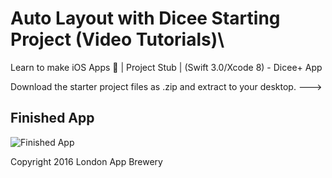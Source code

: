 # Auto Layout with Dicee Starting Project (Video Tutorials)\
Learn to make iOS Apps 📱 | Project Stub | (Swift 3.0/Xcode 8) - Dicee+ App

Download the starter project files as .zip and extract to your desktop. --->

## Finished App
![Finished App](https://github.com/londonappbrewery/Images/blob/master/Dicee%2B.gif)



Copyright 2016 London App Brewery
